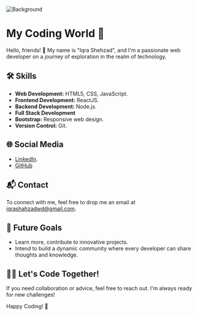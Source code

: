![Background](https://media.licdn.com/dms/image/D4D16AQGrlBgbFmGuMQ/profile-displaybackgroundimage-shrink_350_1400/0/1686755726569?e=1712793600&v=beta&t=FeYPJHIHbvjIdm6t9rYOs549NuNdLXTLiBbYFMtX7aw)
# My Coding World 🚀

Hello, friends! 👋 My name is "Iqra Shehzad", and I'm a passionate web developer on a journey of exploration in the realm of technology.

## 🛠️ Skills
- **Web Development:** HTML5, CSS, JavaScript.
- **Frontend Development:** ReactJS.
- **Backend Development:** Node.js.
- **Full Stack Development**
- **Bootstrap:** Responsive web design.
- **Version Control:** Git.

## 🌐 Social Media

- [LinkedIn](https://www.linkedin.com/in/iqra-shahzad-52a51427b/).
- [GitHub](https://github.com/yourusername)

## 📬 Contact

To connect with me, feel free to drop me an email at iqrashahzadwd@gmail.com.


## 🌱 Future Goals

- Learn more, contribute to innovative projects.
- Intend to build a dynamic community where every developer can share thoughts and knowledge.

## 👨‍💻 Let's Code Together!

If you need collaboration or advice, feel free to reach out. I'm always ready for new challenges!

Happy Coding! 🚀


